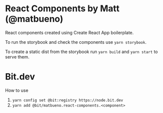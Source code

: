 # React Components by Matt (@matbueno)

React components created using Create React App boilerplate.

To run the storybook and check the components use `yarn storybook`.

To create a static dist from the storybook run `yarn build` and `yarn start`
to serve them.

# Bit.dev

How to use

1. `yarn config set @bit:registry https://node.bit.dev`
2. `yarn add @bit/matbueno.react-components.<component>`

